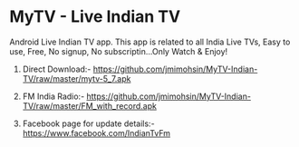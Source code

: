 # MyTV - Live Indian TV
Android Live Indian TV app. This app is related to all India Live TVs, Easy to use, Free, No signup, No subscriptin...Only Watch & Enjoy! 

1. Direct Download:- https://github.com/jmimohsin/MyTV-Indian-TV/raw/master/mytv-5_7.apk

2. FM India Radio:- https://github.com/jmimohsin/MyTV-Indian-TV/raw/master/FM_with_record.apk

3. Facebook page for update details:- https://www.facebook.com/IndianTvFm
